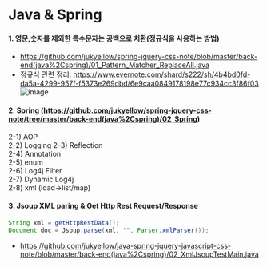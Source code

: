 # Java & Spring

#### 1. 영문,숫자를 제외한 특수문자는 공백으로 치환(정규식을 사용하는 방법)   
- https://github.com/jukyellow/spring-jquery-css-note/blob/master/back-end(java%2Cspring)/01_Pattern_Matcher_ReplaceAll.java  
- 정규식 관련 정리: https://www.evernote.com/shard/s222/sh/4b4bd0fd-da5a-4299-957f-f5373e269dbd/6e9caa0849178198e77c934cc3f86f03  
![image](https://user-images.githubusercontent.com/45334819/58895126-34777480-872e-11e9-992b-334688d44d07.png)  

#### 2. Spring (https://github.com/jukyellow/spring-jquery-css-note/tree/master/back-end(java%2Cspring)/02_Spring)  
2-1) AOP  
2-2) Logging
2-3) Reflection  
2-4) Annotation  
2-5) enum  
2-6) Log4j Filter  
2-7) Dynamic Log4j  
2-8) xml (load->list/map)

#### 3. Jsoup XML paring & Get Http Rest Request/Response
``` java
String xml = getHttpRestData();
Document doc = Jsoup.parse(xml, "", Parser.xmlParser());
```
- https://github.com/jukyellow/java-spring-jquery-javascript-css-note/blob/master/back-end(java%2Cspring)/02_XmlJsoupTestMain.java  



